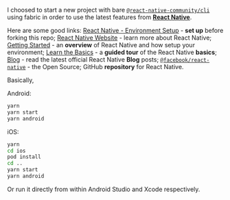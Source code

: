 
I choosed to start a new project with bare [`@react-native-community/cli`](https://github.com/react-native-community/cli) using fabric in order to use the latest features from [**React Native**](https://reactnative.dev).

Here are some good links:
[React Native - Environment Setup](https://reactnative.dev/docs/environment-setup) - **set up** before forking this repo;
[React Native Website](https://reactnative.dev) - learn more about React Native;
[Getting Started](https://reactnative.dev/docs/environment-setup) - an **overview** of React Native and how setup your environment;
[Learn the Basics](https://reactnative.dev/docs/getting-started) - a **guided tour** of the React Native **basics**;
[Blog](https://reactnative.dev/blog) - read the latest official React Native **Blog** posts;
[`@facebook/react-native`](https://github.com/facebook/react-native) - the Open Source; GitHub **repository** for React Native.

Basically, 

Android:
```bash
yarn
yarn start  
yarn android
```

iOS:
```bash
yarn
cd ios
pod install
cd ..
yarn start  
yarn android
```

Or run it directly from within Android Studio and Xcode respectively.